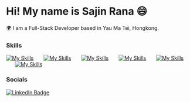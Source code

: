 Hi! My name is Sajin Rana 😄
========================================================================================================================================

🌍 I am a Full-Stack Developer based in Yau Ma Tei, Hongkong.
<br/>

### Skills

[![My Skills](https://skillicons.dev/icons?i=html,css)](https://skillicons.dev) &nbsp;&nbsp;&nbsp;&nbsp;&nbsp; [![My Skills](https://skillicons.dev/icons?i=js,ts)](https://skillicons.dev) &nbsp;&nbsp;&nbsp;&nbsp;&nbsp; [![My Skills](https://skillicons.dev/icons?i=react,next)](https://skillicons.dev) &nbsp;&nbsp;&nbsp;&nbsp;&nbsp; [![My Skills](https://skillicons.dev/icons?i=tailwind,scss)](https://skillicons.dev) &nbsp;&nbsp;&nbsp;&nbsp;&nbsp; [![My Skills](https://skillicons.dev/icons?i=figma)](https://skillicons.dev) &nbsp;&nbsp;&nbsp;&nbsp;&nbsp; [![My Skills](https://skillicons.dev/icons?i=mongodb,nodejs,express,mongoose,postgres)](https://skillicons.dev)


### Socials

<div id="badges">
<a href="https://www.linkedin.com/in/sajin-rana-1b818319a/" target="_blank">
    <img src="https://img.shields.io/badge/LinkedIn-blue?style=for-the-badge&logo=linkedin&logoColor=white" alt="LinkedIn Badge"/>
  </a>
</div>
